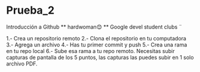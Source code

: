 # Prueba_2
Introducción a Github
** hardwoman😊
** Google devel student  clubs ¨

1.- Crea un repositorio remoto 2.- Clona el repositorio en tu computadora 3.- Agrega un archivo 4.- Has tu primer commit y push 5.- Crea una rama en tu repo local 6.- Sube esa rama a tu repo remoto. Necesitas subir capturas de pantalla de los 5 puntos, las capturas las puedes subir en 1 solo archivo PDF.
